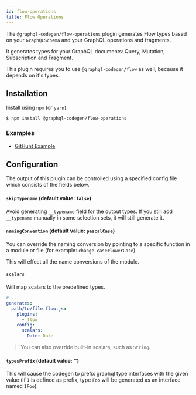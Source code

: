 ```yaml
---
id: flow-operations
title: Flow Operations
---
```


The `@graphql-codegen/flow-operations` plugin generates Flow types based on your `GraphQLSchema` and your GraphQL operations and fragments.

It generates types for your GraphQL documents: Query, Mutation, Subscription and Fragment.

This plugin requires you to use `@graphql-codegen/flow` as well, because it depends on it's types.

## Installation

Install using `npm` (or `yarn`):

    $ npm install @graphql-codegen/flow-operations

### Examples

- [GitHunt Example](https://github.com/dotansimha/graphql-code-generator/blob/master/dev-test/githunt/flow.flow.js#L118)

## Configuration

The output of this plugin can be controlled using a specified config file which consists of the fields below.

#### `skipTypename` (default value: `false`)

Avoid generating `__typename` field for the output types. If you still add `__typename` manually in some selection sets, it will still generate it.

#### `namingConvention` (default value: `pascalCase`)

You can override the naming conversion by pointing to a specific function in a module or file (for example: `change-case#lowerCase`).

This will effect all the name conversions of the module.

#### `scalars`

Will map scalars to the predefined types.

```yaml
# ...
generates:
  path/to/file.flow.js:
    plugins:
      - flow
    config:
      scalars:
        Date: Date
```

> You can also override built-in scalars, such as `String`.

#### `typesPrefix` (default value: '')

This will cause the codegen to prefix graphql type interfaces with the given value (if `I` is defined as prefix, type `Foo` will be generated as an interface named `IFoo`).
